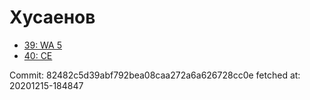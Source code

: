 # Хусаенов
- [39: WA 5](39.md)
- [40: CE](40.md)

Commit: 82482c5d39abf792bea08caa272a6a626728cc0e
 fetched at: 20201215-184847
